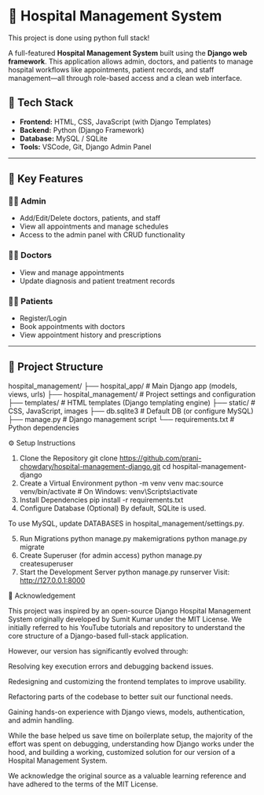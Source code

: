 # 🏥  Hospital Management System
This project is done using python full stack!

A full-featured **Hospital Management System** built using the **Django web framework**. This application allows admin, doctors, and patients to manage hospital workflows like appointments, patient records, and staff management—all through role-based access and a clean web interface.

## 🔧 Tech Stack

- **Frontend:** HTML, CSS, JavaScript (with Django Templates)
- **Backend:** Python (Django Framework)
- **Database:** MySQL / SQLite
- **Tools:** VSCode, Git, Django Admin Panel

---

## 🚀 Key Features

### 👨‍⚕️ Admin
- Add/Edit/Delete doctors, patients, and staff
- View all appointments and manage schedules
- Access to the admin panel with CRUD functionality

### 🧑‍⚕️ Doctors
- View and manage appointments
- Update diagnosis and patient treatment records

### 👩‍💼 Patients
- Register/Login
- Book appointments with doctors
- View appointment history and prescriptions

---

## 📁 Project Structure

hospital_management/
├── hospital_app/        # Main Django app (models, views, urls)
├── hospital_management/ # Project settings and configuration
├── templates/           # HTML templates (Django templating engine)
├── static/              # CSS, JavaScript, images
├── db.sqlite3           # Default DB (or configure MySQL)
├── manage.py            # Django management script
└── requirements.txt     # Python dependencies


⚙️ Setup Instructions
1. Clone the Repository
git clone https://github.com/prani-chowdary/hospital-management-django.git
cd hospital-management-django
2. Create a Virtual Environment
python -m venv venv
mac:source venv/bin/activate  # On Windows: venv\Scripts\activate
3. Install Dependencies
pip install -r requirements.txt
4. Configure Database (Optional)
By default, SQLite is used.

To use MySQL, update DATABASES in hospital_management/settings.py.

5. Run Migrations
python manage.py makemigrations
python manage.py migrate
6. Create Superuser (for admin access)
python manage.py createsuperuser
7. Start the Development Server
python manage.py runserver
Visit: http://127.0.0.1:8000

🙌 Acknowledgement


This project was inspired by an open-source Django Hospital Management System originally developed by Sumit Kumar under the MIT License. We initially referred to his YouTube tutorials and repository to understand the core structure of a Django-based full-stack application.

However, our version has significantly evolved through:

Resolving key execution errors and debugging backend issues.

Redesigning and customizing the frontend templates to improve usability.

Refactoring parts of the codebase to better suit our functional needs.

Gaining hands-on experience with Django views, models, authentication, and admin handling.

While the base helped us save time on boilerplate setup, the majority of the effort was spent on debugging, understanding how Django works under the hood, and building a working, customized solution for our version of a Hospital Management System.

We acknowledge the original source as a valuable learning reference and have adhered to the terms of the MIT License.
